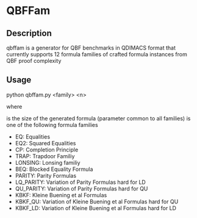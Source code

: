 <h1>QBFFam</h1>

<h2>Description</h2>

qbffam is a generator for QBF benchmarks in QDIMACS format
that currently supports 12 formula families of crafted formula instances
from QBF proof complexity

<h2>Usage</h2>

python qbffam.py &lt;family&gt; &lt;n&gt;

where 

<n> is the size of the generated formula (parameter common to all families)
<family> is one of the following formula families 

<ul>
<li>EQ:          Equalities</li>
<li>EQ2:         Squared Equalities</li>
<li>CP:          Completion Principle</li>
<li>TRAP:        Trapdoor Familiy</li>
<li>LONSING:     Lonsing familiy</li>
<li>BEQ:         Blocked Equality Formula</li>
<li>PARITY:      Parity Formulas</li>
<li>LQ_PARITY:   Variation of Parity Formulas hard for LD</li>
<li>QU_PARITY:   Variation of Parity Formulas hard for QU</li>
<li>KBKF:        Kleine Buening et al Formulas</li>
<li>KBKF_QU:     Variation of Kleine Buening et al Formulas hard for QU</li>
<li>KBKF_LD:     Variation of Kleine Buening et al Formulas hard for LD</li>
</ul>


